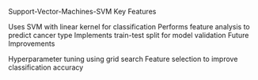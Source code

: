 Support-Vector-Machines-SVM
Key Features

Uses SVM with linear kernel for classification
Performs feature analysis to predict cancer type
Implements train-test split for model validation
Future Improvements

Hyperparameter tuning using grid search
Feature selection to improve classification accuracy
